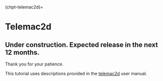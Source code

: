 (chpt-telemac2d)=
# Telemac2d

## Under construction. Expected release in the next 12 months.

Thank you for your patience.



This tutorial uses descriptions provided in the [telemac2d](http://ot-svn-public:telemac1*@svn.opentelemac.org/svn/opentelemac/tags/v8p1r1/documentation/telemac2d/user/telemac2d_user_v8p1.pdf) user manual.
